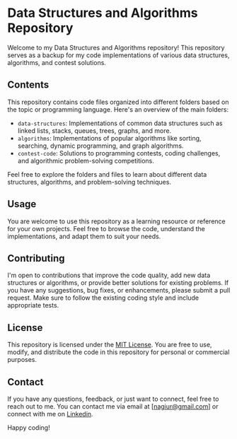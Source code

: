 # Data Structures and Algorithms Repository

Welcome to my Data Structures and Algorithms repository! This repository serves as a backup for my code implementations of various data structures, algorithms, and contest solutions.

## Contents

This repository contains code files organized into different folders based on the topic or programming language. Here's an overview of the main folders:

- `data-structures`: Implementations of common data structures such as linked lists, stacks, queues, trees, graphs, and more.
- `algorithms`: Implementations of popular algorithms like sorting, searching, dynamic programming, and graph algorithms.
- `contest-code`: Solutions to programming contests, coding challenges, and algorithmic problem-solving competitions.

Feel free to explore the folders and files to learn about different data structures, algorithms, and problem-solving techniques.

## Usage

You are welcome to use this repository as a learning resource or reference for your own projects. Feel free to browse the code, understand the implementations, and adapt them to suit your needs.

## Contributing

I'm open to contributions that improve the code quality, add new data structures or algorithms, or provide better solutions for existing problems. If you have any suggestions, bug fixes, or enhancements, please submit a pull request. Make sure to follow the existing coding style and include appropriate tests.

## License

This repository is licensed under the [MIT License](LICENSE). You are free to use, modify, and distribute the code in this repository for personal or commercial purposes.

## Contact

If you have any questions, feedback, or just want to connect, feel free to reach out to me. You can contact me via email at [nagiur@gmail.com] or connect with me on [Linkedin](https://www.linkedin.com/in/nagiur/).

Happy coding!
